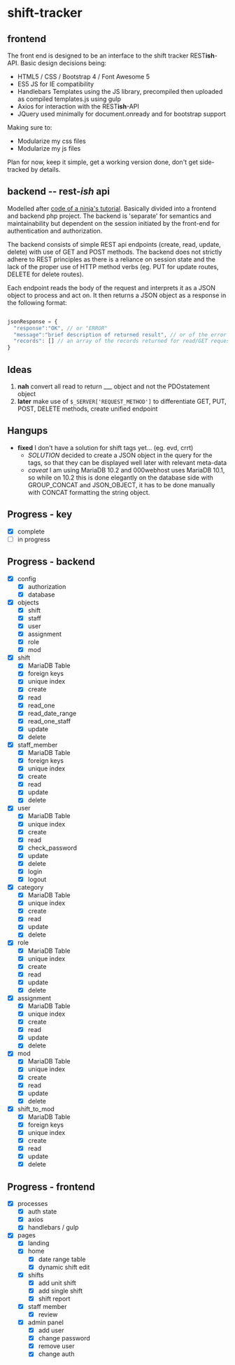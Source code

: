 # shift-tracker

## frontend

The front end is designed to be an interface to the shift tracker REST**ish**-API.  Basic design decisions being:

- HTML5 / CSS / Bootstrap 4 / Font Awesome 5
- ES5 JS for IE compatibility
- Handlebars Templates using the JS library, precompiled then uploaded as compiled templates.js using gulp
- Axios for interaction with the REST**ish**-API
- JQuery used minimally for document.onready and for bootstrap support

Making sure to:

- Modularize my css files
- Modularize my js files

Plan for now, keep it simple, get a working version done, don't get side-tracked by details.

## backend -- rest-*ish* api

Modelled after [code of a ninja's tutorial](https://www.codeofaninja.com/2017/02/create-simple-rest-api-in-php.html).  Basically divided into a frontend and backend php project.  The backend is 'separate' for semantics and maintainability but dependent on the session initiated by the front-end for authentication and authorization.

The backend consists of simple REST api endpoints (create, read, update, delete) with use of GET and POST methods.  The backend does not strictly adhere to REST principles as there is a reliance on session state and the lack of the proper use of HTTP method verbs (eg. PUT for update routes, DELETE for delete routes).

Each endpoint reads the body of the request and interprets it as a JSON object to process and act on.  It then returns a JSON object as a response in the following format:

```javascript

jsonResponse = {
  "response":"OK", // or "ERROR"
  "message":"brief description of returned result", // or of the error encountered
  "records": [] // an array of the records returned for read/GET requests
}

```

## Ideas

1. **nah** convert all read to return ___ object and not the PDOstatement object
2. **later** make use of `$_SERVER['REQUEST_METHOD']` to differentiate GET, PUT, POST, DELETE methods, create unified endpoint

## Hangups

- **fixed** I don't have a solution for shift tags yet... (eg. evd, crrt)
  - *SOLUTION* decided to create a JSON object in the query for the tags, so that they can be displayed well later with relevant meta-data
  - *caveat* I am using MariaDB 10.2 and 000webhost uses MariaDB 10.1, so while on 10.2 this is done elegantly on the database side with GROUP_CONCAT and JSON_OBJECT, it has to be done manually with CONCAT formatting the string object.

## Progress - key

- [x] complete
- [ ] in progress

## Progress - backend

- [x] config
  - [x] authorization
  - [x] database
- [x] objects
  - [x] shift
  - [x] staff
  - [x] user
  - [x] assignment
  - [x] role
  - [x] mod
- [x] shift
  - [x] MariaDB Table
  - [x] foreign keys
  - [x] unique index
  - [x] create
  - [x] read
  - [x] read_one
  - [x] read_date_range
  - [x] read_one_staff
  - [x] update
  - [x] delete
- [x] staff_member
  - [x] MariaDB Table
  - [x] foreign keys
  - [x] unique index
  - [x] create
  - [x] read
  - [x] update
  - [x] delete
- [x] user
  - [x] MariaDB Table
  - [x] unique index
  - [x] create
  - [x] read
  - [x] check_password
  - [x] update
  - [x] delete
  - [x] login
  - [x] logout
- [x] category
  - [x] MariaDB Table
  - [x] unique index
  - [x] create
  - [x] read
  - [x] update
  - [x] delete
- [x] role
  - [x] MariaDB Table
  - [x] unique index
  - [x] create
  - [x] read
  - [x] update
  - [x] delete
- [x] assignment
  - [x] MariaDB Table
  - [x] unique index
  - [x] create
  - [x] read
  - [x] update
  - [x] delete
- [x] mod
  - [x] MariaDB Table
  - [x] unique index
  - [x] create
  - [x] read
  - [x] update
  - [x] delete
- [x] shift_to_mod
  - [x] MariaDB Table
  - [x] foreign keys
  - [x] unique index
  - [x] create
  - [x] read
  - [x] update
  - [x] delete

## Progress - frontend

- [x] processes
  - [x] auth state
  - [x] axios
  - [x] handlebars / gulp
- [x] pages
  - [x] landing
  - [x] home
    - [x] date range table
    - [x] dynamic shift edit
  - [x] shifts
    - [x] add unit shift
    - [x] add single shift
    - [x] shift report
  - [x] staff member
    - [x] review
  - [x] admin panel
    - [x] add user
    - [x] change password
    - [x] remove user
    - [x] change auth
